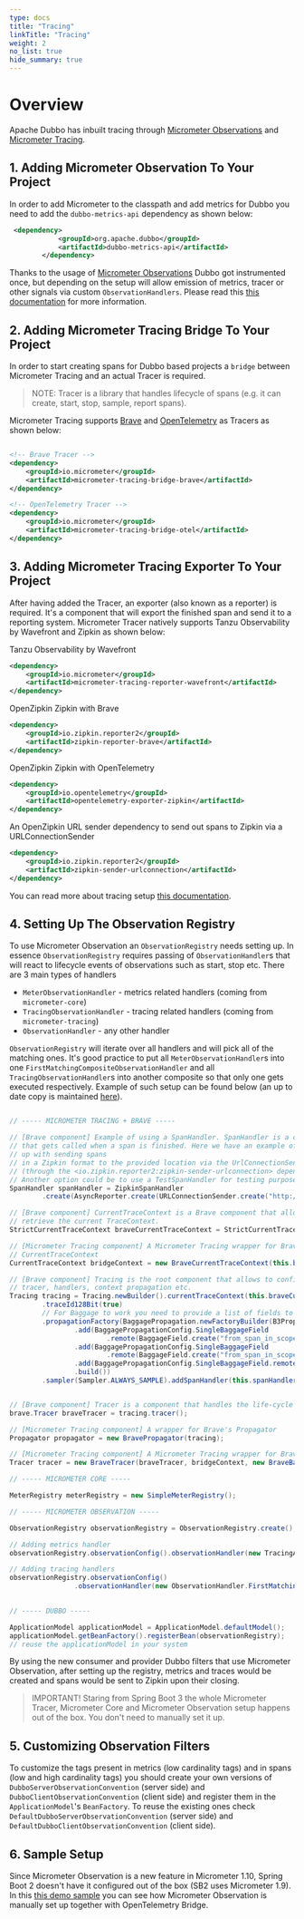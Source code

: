 ```yaml
---
type: docs
title: "Tracing"
linkTitle: "Tracing"
weight: 2
no_list: true
hide_summary: true
---
```


# Overview

Apache Dubbo has inbuilt tracing through [Micrometer Observations](https://micrometer.io/docs/observation) and [Micrometer Tracing](https://micrometer.io/docs/tracing). 

## 1. Adding Micrometer Observation To Your Project

In order to add Micrometer to the classpath and add metrics for Dubbo you need to add the `dubbo-metrics-api` dependency as shown below:

```xml
 <dependency>
            <groupId>org.apache.dubbo</groupId>
            <artifactId>dubbo-metrics-api</artifactId>
        </dependency>
```

Thanks to the usage of [Micrometer Observations](https://micrometer.io/docs/observation) Dubbo got instrumented once, but depending on the setup will allow emission of metrics, tracer or other signals via custom `ObservationHandlers`. Please read this [this documentation](https://micrometer.io/docs/observation) for more information.

## 2. Adding Micrometer Tracing Bridge To Your Project

In order to start creating spans for Dubbo based projects a `bridge` between Micrometer Tracing and an actual Tracer is required. 

> NOTE: Tracer is a library that handles lifecycle of spans (e.g. it can create, start, stop, sample, report spans).

Micrometer Tracing supports [Brave](https://github.com/openzipkin/brave) and [OpenTelemetry](https://github.com/open-telemetry/opentelemetry-java) as Tracers as shown below:

```xml

<!-- Brave Tracer -->
<dependency>
    <groupId>io.micrometer</groupId>
    <artifactId>micrometer-tracing-bridge-brave</artifactId>
</dependency>

<!-- OpenTelemetry Tracer -->
<dependency>
    <groupId>io.micrometer</groupId>
    <artifactId>micrometer-tracing-bridge-otel</artifactId>
</dependency>
```

## 3. Adding Micrometer Tracing Exporter To Your Project

After having added the Tracer, an exporter (also known as a reporter) is required. It's a component that will export the finished span and send it to a reporting system. Micrometer Tracer natively supports Tanzu Observability by Wavefront and Zipkin as shown below:

Tanzu Observability by Wavefront

```xml
<dependency>
    <groupId>io.micrometer</groupId>
    <artifactId>micrometer-tracing-reporter-wavefront</artifactId>
</dependency>
```

OpenZipkin Zipkin with Brave

```xml
<dependency>
    <groupId>io.zipkin.reporter2</groupId>
    <artifactId>zipkin-reporter-brave</artifactId>
</dependency>
```

OpenZipkin Zipkin with OpenTelemetry

```xml  
<dependency>
    <groupId>io.opentelemetry</groupId>
    <artifactId>opentelemetry-exporter-zipkin</artifactId>
</dependency>
```

An OpenZipkin URL sender dependency to send out spans to Zipkin via a URLConnectionSender

```xml
<dependency>
    <groupId>io.zipkin.reporter2</groupId>
    <artifactId>zipkin-sender-urlconnection</artifactId>
</dependency>
```

You can read more about tracing setup [this documentation](https://micrometer.io/docs/tracing).

## 4. Setting Up The Observation Registry

To use Micrometer Observation an `ObservationRegistry` needs setting up. In essence `ObservationRegistry` requires passing of `ObservationHandler`s that will react to lifecycle events of observations such as start, stop etc. There are 3 main types of handlers

* `MeterObservationHandler` - metrics related handlers (coming from `micrometer-core`)
* `TracingObservationHandler` - tracing related handlers (coming from `micrometer-tracing`)
* `ObservationHandler` - any other handler 

`ObservationRegistry` will iterate over all handlers and will pick all of the matching ones. It's good practice to put all `MeterObservationHandler`s into one `FirstMatchingCompositeObservationHandler` and all `TracingObservationHandler`s into another composite so that only one gets executed respectively. Example of such setup can be found below (an up to date copy is maintained [here](https://micrometer.io/docs/tracing#_micrometer_tracing_brave_setup)).


```java

// ----- MICROMETER TRACING + BRAVE -----

// [Brave component] Example of using a SpanHandler. SpanHandler is a component
// that gets called when a span is finished. Here we have an example of setting it
// up with sending spans
// in a Zipkin format to the provided location via the UrlConnectionSender
// (through the <io.zipkin.reporter2:zipkin-sender-urlconnection> dependency)
// Another option could be to use a TestSpanHandler for testing purposes.
SpanHandler spanHandler = ZipkinSpanHandler
        .create(AsyncReporter.create(URLConnectionSender.create("http://localhost:9411/api/v2/spans")));

// [Brave component] CurrentTraceContext is a Brave component that allows you to
// retrieve the current TraceContext.
StrictCurrentTraceContext braveCurrentTraceContext = StrictCurrentTraceContext.create();

// [Micrometer Tracing component] A Micrometer Tracing wrapper for Brave's
// CurrentTraceContext
CurrentTraceContext bridgeContext = new BraveCurrentTraceContext(this.braveCurrentTraceContext);

// [Brave component] Tracing is the root component that allows to configure the
// tracer, handlers, context propagation etc.
Tracing tracing = Tracing.newBuilder().currentTraceContext(this.braveCurrentTraceContext).supportsJoin(false)
        .traceId128Bit(true)
        // For Baggage to work you need to provide a list of fields to propagate
        .propagationFactory(BaggagePropagation.newFactoryBuilder(B3Propagation.FACTORY)
                .add(BaggagePropagationConfig.SingleBaggageField
                        .remote(BaggageField.create("from_span_in_scope 1")))
                .add(BaggagePropagationConfig.SingleBaggageField
                        .remote(BaggageField.create("from_span_in_scope 2")))
                .add(BaggagePropagationConfig.SingleBaggageField.remote(BaggageField.create("from_span")))
                .build())
        .sampler(Sampler.ALWAYS_SAMPLE).addSpanHandler(this.spanHandler).build();


// [Brave component] Tracer is a component that handles the life-cycle of a span
brave.Tracer braveTracer = tracing.tracer();

// [Micrometer Tracing component] A wrapper for Brave's Propagator
Propagator propagator = new BravePropagator(tracing);

// [Micrometer Tracing component] A Micrometer Tracing wrapper for Brave's Tracer
Tracer tracer = new BraveTracer(braveTracer, bridgeContext, new BraveBaggageManager());

// ----- MICROMETER CORE -----

MeterRegistry meterRegistry = new SimpleMeterRegistry();

// ----- MICROMETER OBSERVATION -----

ObservationRegistry observationRegistry = ObservationRegistry.create();

// Adding metrics handler
observationRegistry.observationConfig().observationHandler(new TracingAwareMeterObservationHandler<>(new DefaultMeterObservationHandler(meterRegistry), tracer));

// Adding tracing handlers
observationRegistry.observationConfig()
                .observationHandler(new ObservationHandler.FirstMatchingCompositeObservationHandler(new PropagatingReceiverTracingObservationHandler<>(tracer, propagator), new PropagatingSenderTracingObservationHandler<>(tracer, propagator), new DefaultTracingObservationHandler(tracer)));
                

// ----- DUBBO -----

ApplicationModel applicationModel = ApplicationModel.defaultModel();
applicationModel.getBeanFactory().registerBean(observationRegistry);
// reuse the applicationModel in your system
```

By using the new consumer and provider Dubbo filters that use Micrometer Observation, after setting up the registry, metrics and traces would be created and spans would be sent to Zipkin upon their closing.

> IMPORTANT! Staring from Spring Boot 3 the whole Micrometer Tracer, Micrometer Core and Micrometer Observation setup happens out of the box. You don't need to manually set it up.

## 5. Customizing Observation Filters

To customize the tags present in metrics (low cardinality tags) and in spans (low and high cardinality tags) you should create your own versions of `DubboServerObservationConvention` (server side) and `DubboClientObservationConvention` (client side) and register them in the `ApplicationModel`'s `BeanFactory`. To reuse the existing ones check `DefaultDubboServerObservationConvention` (server side) and `DefaultDubboClientObservationConvention` (client side).

## 6. Sample Setup

Since Micrometer Observation is a new feature in Micrometer 1.10, Spring Boot 2 doesn't have it configured out of the box (SB2 uses Micrometer 1.9). In this [this demo sample](https://github.com/apache/dubbo/tree/3.2/dubbo-demo/dubbo-demo-spring-boot) you can see how Micrometer Observation is manually set up together with OpenTelemetry Bridge.
